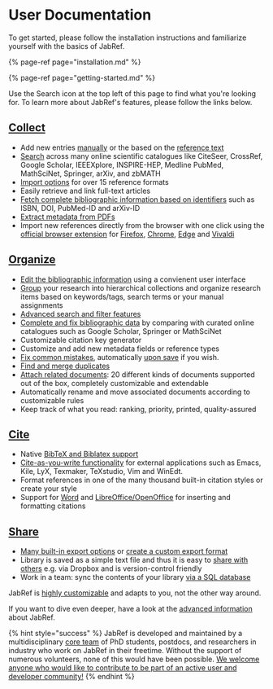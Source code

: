 # User Documentation

To get started, please follow the installation instructions and familiarize yourself with the basics of JabRef.

{% page-ref page="installation.md" %}

{% page-ref page="getting-started.md" %}

Use the Search icon at the top left of this page to find what you're looking for. To learn more about JabRef's features, please follow the links below.

## [Collect](collect/)

* Add new entries [manually](collect/add-entry-manually.md) or the based on the [reference text](collect/newentryfromplaintext.md)
* [Search](collect/import-using-online-bibliographic-database/) across many online scientific catalogues like CiteSeer, CrossRef, Google Scholar, IEEEXplore, INSPIRE-HEP, Medline PubMed, MathSciNet, Springer, arXiv, and zbMATH
* [Import options](collect/import/) for over 15 reference formats
* Easily retrieve and link full-text articles
* [Fetch complete bibliographic information based on identifiers](collect/add-entry-using-an-id.md) such as ISBN, DOI, PubMed-ID and arXiv-ID
* [Extract metadata from PDFs](collect/findunlinkedfiles.md)
* Import new references directly from the browser with one click using the [official browser extension](collect/jabref-browser-extension.md) for [Firefox](https://addons.mozilla.org/en-US/firefox/addon/jabref/?src=external-github),  [Chrome](https://chrome.google.com/webstore/detail/jabref-browser-extension/bifehkofibaamoeaopjglfkddgkijdlh), [Edge](https://microsoftedge.microsoft.com/addons/detail/pgkajmkfgbehiomipedjhoddkejohfna) and [Vivaldi](https://chrome.google.com/webstore/detail/jabref-browser-extension/bifehkofibaamoeaopjglfkddgkijdlh)

## [Organize](finding-sorting-and-cleaning-entries/)

* [Edit the bibliographic information](finding-sorting-and-cleaning-entries/edit-entry.md) using a convienent user interface
* [Group](finding-sorting-and-cleaning-entries/groups.md) your research into hierarchical collections and organize research items based on keywords/tags, search terms or your manual assignments
* [Advanced search and filter features](finding-sorting-and-cleaning-entries/search.md)
* [Complete and fix bibliographic data](finding-sorting-and-cleaning-entries/getbibtexdatafromdoi.md) by comparing with curated online catalogues such as Google Scholar, Springer or MathSciNet
* Customizable citation key generator
* Customize and add new metadata fields or reference types
* [Fix common mistakes](finding-sorting-and-cleaning-entries/cleanupentries.md), automatically [upon save](finding-sorting-and-cleaning-entries/saveactions.md) if you wish.
* [Find and merge duplicates](finding-sorting-and-cleaning-entries/findduplicates.md)
* [Attach related documents](finding-sorting-and-cleaning-entries/filelinks.md): 20 different kinds of documents supported out of the box, completely customizable and extendable
* Automatically rename and move associated documents according to customizable rules
* Keep track of what you read: ranking, priority, printed, quality-assured

## [Cite](cite/)

* Native [BibTeX and Biblatex support](cite/bibtex-and-biblatex.md)
* [Cite-as-you-write functionality](cite/pushtoapplications.md) for external applications such as Emacs, Kile, LyX, Texmaker, TeXstudio, Vim and WinEdt.
* Format references in one of the many thousand built-in citation styles or create your style
* Support for [Word](cite/export-to-microsoft-word.md) and [LibreOffice/OpenOffice](cite/openofficeintegration.md) for inserting and formatting citations

## [Share](collaborative-work/)

* [Many built-in export options](collaborative-work/export/) or [create a custom export format](collaborative-work/export/customexports.md)
* Library is saved as a simple text file and thus it is easy to [share with others](collaborative-work/sharedbibfile.md) e.g. via Dropbox and is version-control friendly
* Work in a team: sync the contents of your library [via a SQL database](collaborative-work/sqldatabase/)

JabRef is [highly customizable](setup/) and adapts to you, not the other way around.

If you want to dive even deeper, have a look at the [advanced information](advanced/) about JabRef.

{% hint style="success" %}
JabRef is developed and maintained by a multidisciplinary [core team](https://github.com/JabRef/jabref/blob/master/DEVELOPERS) of PhD students, postdocs, and researchers in industry who work on JabRef in their freetime. Without the support of numerous volunteers, none of this would have been possible. [We welcome anyone who would like to contribute to be part of an active user and developer community!](faqcontributing/)
{% endhint %}

